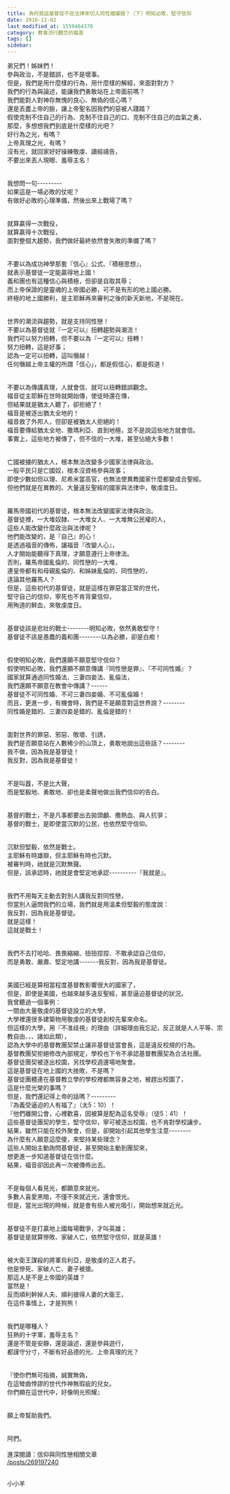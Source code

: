 ```yaml
---
title: 為何我這基督徒不從法律來切入同性婚議題？（下）明知必敗，堅守信仰
date: 2016-12-02
last_modified_at: 1559464370
category: 教會流行觀念的偏差
tags: []
sidebar: 
---
```


<p>弟兄們！姊妹們！<br/>
參與政治，不是錯誤，也不是壞事。<br/>
但是，我們是用什麼樣的行為，用什麼樣的解經，來面對對方？<br/>
我們的行為與論述，能讓我們勇敢站在上帝面前嗎？<br/>
我們能對人對神存無愧的良心、無偽的信心嗎？<br/>
還是丟盡上帝的臉，讓上帝聖名因我們的惡被人踐踏？<br/>
<!--more-->假使克制不住自己的行為、克制不住自己的口、克制不住自己的血氣之勇，<br/>
那麼，多想想我們到底是什麼樣的光吧？<br/>
好行為之光，有嗎？<br/>
上帝真理之光，有嗎？<br/>
沒有光，就回家好好操練敬虔、讀經禱告，<br/>
不要出來丟人現眼、羞辱主名！<br/>
<br/>
<br/>
我想問一句---------<br/>
如果這是一場必敗的仗呢？<br/>
有做好必敗的心理準備，然後出來上戰場了嗎？<br/>
<br/>
<br/>
就算贏得一次戰役，<br/>
就算贏得十次戰役，<br/>
面對整個大趨勢，我們做好最終依然會失敗的準備了嗎？<br/>
<br/>
<br/>
不要以為成功神學那套『信心』公式、『積極思想』，<br/>
就表示基督徒一定能贏得地上國！<br/>
義和團也有這種信心與積極，但卻是自取其辱；<br/>
而上帝保證的是靈魂的上帝國必勝，可不是有形的地上國必勝。<br/>
終極的地上國勝利，是主耶穌再來審判之後的新天新地，不是現在。<br/>
<br/>
<br/>
世界的潮流與趨勢，就是支持同性戀！<br/>
不要以為基督徒就『一定可以』扭轉趨勢與潮流！<br/>
我們可以努力扭轉，但不要以為『一定可以』扭轉！<br/>
努力扭轉，這是好事；<br/>
認為一定可以扭轉，這叫僭越！<br/>
任何僭越上帝主權的所謂「信心」，都是假信心，都是假道！<br/>
<br/>
<br/>
不要以為傳講真理，人就會信、就可以扭轉錯誤觀念。<br/>
福音從主耶穌在世時就開始傳，使徒時還在傳，<br/>
但結果就是猶太人聽了，卻拒絕了！<br/>
福音是被逐出猶太全地的！<br/>
福音救了外邦人，但卻是被猶太人拒絕的！<br/>
福音要傳給猶太全地、撒瑪利亞、直到地極，並不是說這些地方就會信。<br/>
事實上，這些地方被傳了，但不信的一大堆，甚至佔絕大多數！<br/>
<br/>
<br/>
亡國被擄的猶太人，根本無法改變多少國家法律與政治。<br/>
一般平民只是亡國奴，根本沒資格參與政事；<br/>
即使少數如但以理、尼希米當高官，也無法使異教國家什麼都變成合聖經。<br/>
但他們就是在異教的、大量違反聖經的國家與法律中，敬虔度日。<br/>
<br/>
<br/>
羅馬帝國初代的基督徒，根本無法改變國家法律與政治。<br/>
基督徒裡，一大堆奴隸、一大堆女人、一大堆無公民權的人，<br/>
這些人能改變什麼政治與法律呢？<br/>
他們能改變的，是『自己』的心！<br/>
是透過福音的傳佈，讓福音『改變人心』，<br/>
人才開始能聽得下真理，才願意遵行上帝律法。<br/>
否則，羅馬帝國亂倫的、同性戀的一大堆，<br/>
連皇帝都有和母親亂倫的、和姊妹亂倫的、同性戀的，<br/>
遑論其他羅馬人？<br/>
但是，這些初代的基督徒，就是這樣在罪惡當正常的世代，<br/>
堅守自己的信仰，寧死也不肯背棄信仰，<br/>
用殉道的鮮血，來敬虔度日。<br/>
<br/>
<br/>
基督徒該是悲壯的戰士--------明知必敗，依然勇敢堅守！<br/>
基督徒不該是愚蠢的義和團--------以為必勝，卻是白痴！<br/>
<br/>
<br/>
假使明知必敗，我們還願不願意堅守信仰？<br/>
假使明知必敗，我們還願不願意傳講『同性戀是罪』、『不可同性婚』？<br/>
國家就算通過同性婚法、三妻四妾法、亂倫法，<br/>
我們還願不願意在教會中傳講？------<br/>
基督徒不可同性婚、不可三妻四妾婚、不可亂倫婚！<br/>
而且，更進一步，有機會時，我們是不是願意對這世界說？--------<br/>
同性婚是錯的、三妻四妾是錯的、亂倫是錯的！<br/>
<br/>
<br/>
面對世界的罪惡、邪惡、敗壞、引誘，<br/>
我們是否願意站在人數稀少的山頂上，勇敢地說出這些話？--------<br/>
我不做，因為我是基督徒！<br/>
我反對，因為我是基督徒！<br/>
<br/>
<br/>
不是叫囂，不是比大聲，<br/>
而是堅毅地、勇敢地、卻也是柔聲地做出我們信仰的告白。<br/>
<br/>
<br/>
基督的戰士，不是凡事都要出去拋頭顱、撒熱血、與人抗爭；<br/>
基督的戰士，是即使當沉默的公民，也依然堅守信仰。<br/>
<br/>
<br/>
沉默但堅毅，依然是戰士。<br/>
主耶穌有時雄辯，但主耶穌有時也沉默。<br/>
被審判時，祂就是沉默無聲。<br/>
但是，該承認時，祂就是會堅定地承認----------『我就是』。<br/>
<br/>
<br/>
我們不用每天主動去對別人講我反對同性戀，<br/>
但當別人逼問我們的立場，我們就是用溫柔但堅毅的態度說：<br/>
我反對，因為我是基督徒。<br/>
就是這樣！<br/>
這就是戰士！<br/>
<br/>
<br/>
我們不去打哈哈、畏畏縮縮、扭扭捏捏、不敢承認自己信仰，<br/>
而是勇敢、嚴肅、堅定地講-------我反對，因為我是基督徒。<br/>
<br/>
<br/>
美國已經是算相當程度基督教影響很大的國家了，<br/>
但是，即使是美國，也越來越多違反聖經，甚至逼迫基督徒的狀況。<br/>
我曾聽過一個事例：<br/>
一間由大量敬虔的基督徒設立的大學，<br/>
大學裡還很多建築物用敬虔的基督徒創校先輩來命名。<br/>
但這樣的大學，用『不准歧視』的理由（詳細理由我忘記，反正就是人人平等、宗教自由、、、諸如此類），<br/>
認為大學中的基督教團契禁止讓非基督徒當會長，這是違反校規的行為。<br/>
基督教團契拒絕修改內部規定，學校也下令不承認基督教團契為合法社團。<br/>
基督徒團契被逐出校園，另找學校週邊場地聚會。<br/>
這是基督徒在地上國的大挫敗，不是嗎？<br/>
基督徒團體連在基督教立學的學校裡都無容身之地，被趕出校園了，<br/>
這是什麼光榮的事嗎？<br/>
但是，我們還記得上帝的話嗎？---------<br/>
『為義受逼迫的人有福了』（太5：10）！<br/>
『他們離開公會，心裡歡喜，因被算是配為這名受辱』（徒5：41）！<br/>
這些基督徒團契的學生，堅守信仰，寧可被逐出校園，也不肯對學校讓步。<br/>
結果，雖然只能在校外聚會，但是，卻開始引起其他學生注意--------<br/>
為什麼有人願意這麼傻，來堅持某些理念？<br/>
這些人開始主動詢問基督徒，甚至開始主動到團契來，<br/>
想更進一步知道基督徒在信什麼。<br/>
結果，福音卻因此再一次被傳佈出去。<br/>
<br/>
<br/>
不是每個人看見光，都願意來就光。<br/>
多數人喜愛黑暗，不僅不來就近光，還會恨光。<br/>
但是，當光出現的時候，就是會有些人被光吸引，開始想來就近光。<br/>
<br/>
<br/>
基督徒不是打贏地上國每場戰爭，才叫英雄；<br/>
基督徒是就算慘敗、家破人亡，依然堅守信仰，就是英雄！<br/>
<br/>
<br/>
被大衛王謀殺的將軍烏利亞，是敬虔的正人君子。<br/>
他是慘死、家破人亡、妻子被搶。<br/>
那這人是不是上帝國的英雄？<br/>
當然是！<br/>
反而順利幹掉人夫、順利搶得人妻的大衛王，<br/>
在這件事情上，才是狗熊！<br/>
<br/>
<br/>
我們是哪種人？<br/>
狂熱的十字軍，羞辱主名？<br/>
還是不管是安靜，還是論述，還是參與遊行，<br/>
都謹守分寸，不斷有好品德的光、上帝真理的光？<br/>
<br/>
<br/>
『使你們無可指摘，誠實無偽，<br/>
在這彎曲悖謬的世代作神無瑕疵的兒女。<br/>
你們顯在這世代中，好像明光照耀』<br/>
<br/>
<br/>
願上帝幫助我們。<br/>
<br/>
<br/>
阿們。<br/>
<br/>
進深閱讀：信仰與同性戀相關文章<br/>
<a href="/posts/269197240" target="_blank">/posts/269197240</a></p>
<p><br/>
小小羊<br/>
<br/>
<br/>
 </p>
